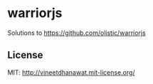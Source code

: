 # warriorjs
Solutions to https://github.com/olistic/warriorjs

## License

MIT: http://vineetdhanawat.mit-license.org/
